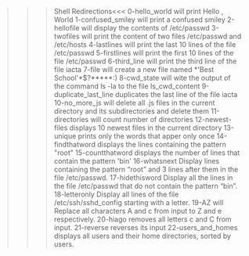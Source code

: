 >>>Shell Redirections<<<
0-hello_world will print Hello , World 
1-confused_smiley will print a confused smiley
2-hellofile will display the contents of /etc/passwd
3-twofiles will print the content of two files /etc/passwd and /etc/hosts
4-lastlines will print the last 10 lines of the file /etc/passwd
5-firstlines will print the first 10 lines of the file /etc/passwd
6-third_line will print the third line of the file iacta
7-file will create a new file named \*\'Best School\'\*$\?\*\*\*\*\*:)
8-cwd_state will wite the output of the command ls -la to the file ls_cwd_content
9-duplicate_last_line duplicates the last line of the file iacta
10-no_more_js will delete all .js files in the current directory and its subdirectories and delete them
11-directories will count number of directories
12-newest-files displays 10 newest files in the current directory
13-unique prints only the words that apper only once
14-findthatword displays the lines containing the pattern "root"
15-countthatword displays the number of lines that contain the pattern 'bin' 
16-whatsnext Display lines containing the pattern “root” and 3 lines after them in the file /etc/passwd.
17-hidethisword Display all the lines in the file /etc/passwd that do not contain the pattern “bin”.
18-letteronly Display all lines of the file /etc/ssh/sshd_config starting with a letter.
19-AZ will Replace all characters A and c from input to Z and e respectively.
20-hiago removes all letters c and C from input.
21-reverse reverses its input
22-users_and_homes displays all users and their home directories, sorted by users.
